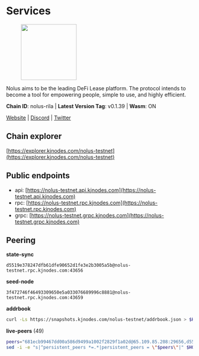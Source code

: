 # Services

<figure><img src="https://raw.githubusercontent.com/kj89/testnet_manuals/main/pingpub/logos/nolus.png" width="150" alt=""><figcaption></figcaption></figure>

Nolus aims to be the leading DeFi Lease platform. The protocol  intends to become a tool for empowering people, simple to use, and highly efficient.

**Chain ID**: nolus-rila | **Latest Version Tag**: v0.1.39 | **Wasm**: ON

[Website](https://www.nolus.io) | [Discord](https://discord.gg/nolus-protocol) | [Twitter](https://twitter.com/NolusProtocol)


## Chain explorer
[https://explorer.kjnodes.com/nolus-testnet](https://explorer.kjnodes.com/nolus-testnet)

## Public endpoints

* api: [https://nolus-testnet.api.kjnodes.com](https://nolus-testnet.api.kjnodes.com)
* rpc: [https://nolus-testnet.rpc.kjnodes.com](https://nolus-testnet.rpc.kjnodes.com)
* grpc: [https://nolus-testnet.grpc.kjnodes.com](https://nolus-testnet.grpc.kjnodes.com)

## Peering

**state-sync**

```text
d5519e378247dfb61dfe90652d1fe3e2b3005a5b@nolus-testnet.rpc.kjnodes.com:43656
```

**seed-node**

```text
3f472746f46493309650e5a033076689996c8881@nolus-testnet.rpc.kjnodes.com:43659
```

**addrbook**
```bash
curl -Ls https://snapshots.kjnodes.com/nolus-testnet/addrbook.json > $HOME/.nolus/config/addrbook.json
```

**live-peers** (49)
```bash
peers="681ecb99467dd00a586d9499a1002f2829f1a02d@65.109.85.208:29656,d5519e378247dfb61dfe90652d1fe3e2b3005a5b@65.109.68.190:43656,7a1fc4d1cc0ffec7db6a2a15496136e62561b162@161.97.146.108:26656,387393e38531ac010f500d294505232a77c88766@45.33.32.8:26656,5c2a752c9b1952dbed075c56c600c3a79b58c395@195.3.220.135:27016,4b418e9dbc5e45c39ee8329b0d1bae42b7eface1@136.243.103.32:26656,77236723affb027703e9d1d335f3ef78c5ab6183@95.217.14.241:26656,7131043c4c45ac797f7412c4a804527e208af6b2@142.132.231.118:46656,98907b8c92c003aa2d003bb5d47e5ae6e34b0732@77.51.200.79:46656,199c83c8ab9b5ab55145c1bfb9d0f03b3cd68575@62.171.157.1:36656,e0aac09f3de68abf583b0e3994228ee8bd19d1eb@168.119.124.130:45659,89aaf76a23b16bd57a1982e7b304fd998a49942a@65.109.85.226:9000,0bd0ef62956eff96d8962d43f4c5eb48a60dd0d8@176.79.218.5:26656,d1dcddc63da6f43e2b8bcc824b17719f21d6c2b0@74.208.157.58:26656,9e49e171d7e7791704ff514e3456ef38a6913ff3@207.180.223.195:36656,5289137e6134895c5b3b82a9847869f2a889cdc0@65.108.97.58:2776,621c459c333de1a03250bb846647fc858b9c8638@38.242.142.83:26656,8c908cc0d878031685e2de2c6acaa4f3197636bf@173.249.30.39:26656,e6e48680fa62c03bed242c52eb21d3cbe44a6752@46.8.210.144:26856,a44c9a96d6cff7633a3ce37c3c6e6a9c57542181@89.58.58.56:26656,6cb8e63bf00d37399454ab24b6cf316062b90117@199.175.98.110:36656,5304f56b5485cf8e055602e431216459dc846a89@207.180.215.98:27656,66a81705eb9a8ec9c12726acbd82366ed0143724@79.137.248.243:26656,723d799586cb2659f797a336bcbafaf6b0903586@92.53.65.56:16656,b58f28536e9170b919a24242387e7c41b97371f1@113.161.144.108:26656,5c6be03806e01f48b0cd6115f458b9a0d542a3fd@103.166.184.52:26656,d8d4765d15f7cdd878af8cd6263fa11c05b013c7@146.190.121.227:26656,a8bb5dfec40d151e5e019059fe11dae1b6597540@185.135.137.80:43656,660d4809750e43a3166cf78daaf33db0ab993b1d@75.119.151.142:26656,5118f29924e801e965e48d129fb29561aaa93966@193.203.15.174:26656,301dcb25951a0ebd6a36e09e612c85dc3aea3767@95.70.160.37:26656,2d500ae8bddfa548ee0fb0ed969709d78a4015af@144.168.47.230:26656,f09a8ba06a00d1edc517995040313732f94c2b56@95.214.55.155:18656,647c0cefcd470b6d92b03b3511a0a4defe2a30dd@135.181.208.169:31656,df5523a9d35328716337343cbeea3063cd4fa9b3@65.108.206.118:61256,5bf83be8dfe52fe2c204300f1e9b1449487ce5af@88.99.164.158:1176,367fb20ca2380ebbb73eb19b772564383b0f37ee@65.21.123.172:26656,8b0b427b4567a7a66f05fab1146ee97b52ad7958@93.189.30.119:26656,60c57c5b7215c84260249768cf66ae550142af9f@141.98.169.25:26656,03ec7af23216082eeccc690b7bdcbe497bf2dcf8@136.243.88.91:9000,58d7fc67e12548f3f1ddda3bbe6000ae3d9d638c@85.10.198.169:13656,fcb82df30d2056c3af024fb389e173d683fe8229@65.108.105.48:19756,04a0036ff421f2dd8f46cca1fae9a893624bd868@95.216.14.72:29656,67be97f5ef69a4f149fbef7970ba888e5b2c2cff@65.108.231.124:16656,d53006a0db9a2eac79f853526719716cece550ad@144.76.92.112:26656,805f69593aeb23e78ae19b4adca24d0ddd513e12@38.242.141.147:26656,43294ababb32039af22c5bac16451d7a2b056f33@77.94.99.52:26656,49ed6ac7889fae7fb8d60fa1fea36ee5e78484c0@62.16.40.179:37656,a9cce28334e6111c74934140ef915abb20968d2f@89.252.21.37:26656"
sed -i -e "s|^persistent_peers *=.*|persistent_peers = \"$peers\"|" $HOME/.nolus/config/config.toml
```
